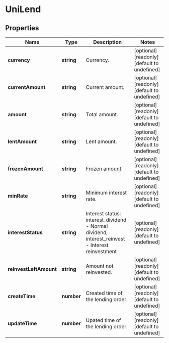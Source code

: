 # UniLend

## Properties

Name | Type | Description | Notes
------------ | ------------- | ------------- | -------------
**currency** | **string** | Currency. | [optional] [readonly] [default to undefined]
**currentAmount** | **string** | Current amount. | [optional] [readonly] [default to undefined]
**amount** | **string** | Total amount. | [optional] [readonly] [default to undefined]
**lentAmount** | **string** | Lent amount. | [optional] [readonly] [default to undefined]
**frozenAmount** | **string** | Frozen amount. | [optional] [readonly] [default to undefined]
**minRate** | **string** | Minimum interest rate. | [optional] [readonly] [default to undefined]
**interestStatus** | **string** | Interest status: interest_dividend - Normal dividend, interest_reinvest - Interest reinvestment | [optional] [readonly] [default to undefined]
**reinvestLeftAmount** | **string** | Amount not reinvested. | [optional] [readonly] [default to undefined]
**createTime** | **number** | Created time of the lending order. | [optional] [readonly] [default to undefined]
**updateTime** | **number** | Upated time of the lending order. | [optional] [readonly] [default to undefined]

